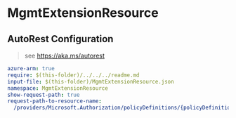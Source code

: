 # MgmtExtensionResource

## AutoRest Configuration

> see https://aka.ms/autorest

``` yaml
azure-arm: true
require: $(this-folder)/../../../readme.md
input-file: $(this-folder)/MgmtExtensionResource.json
namespace: MgmtExtensionResource
show-request-path: true
request-path-to-resource-name:
  /providers/Microsoft.Authorization/policyDefinitions/{policyDefinitionName}: BuiltInPolicyDefinition
```
